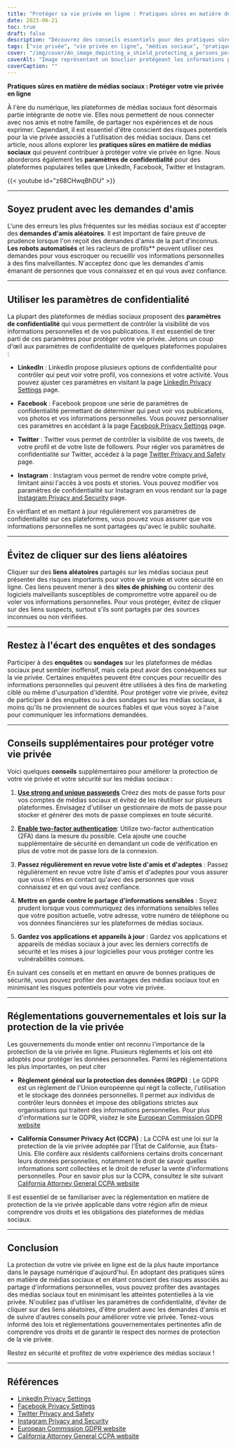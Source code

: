 ```yaml
---
title: "Protéger sa vie privée en ligne : Pratiques sûres en matière de médias sociaux"
date: 2023-06-21
toc: true
draft: false
description: "Découvrez des conseils essentiels pour des pratiques sûres en matière de médias sociaux afin de protéger votre vie privée en ligne et apprenez à connaître les paramètres de confidentialité des plateformes populaires telles que LinkedIn, Facebook, Twitter et Instagram."
tags: ["vie privée", "vie privée en ligne", "médias sociaux", "pratiques sûres", "paramètres de confidentialité", "LinkedIn", "Facebook", "Twitter", "Instagram", "demandes d'amis", "Liens aléatoires", "enquêtes", "les réglementations gouvernementales", "GDPR", "CCPA", "cybersécurité", "protection des données", "données personnelles", "violation de la vie privée", "sécurité numérique", "risques pour la vie privée", "lois sur la protection de la vie privée", "réglementation en matière de protection de la vie privée", "confidentialité des données", "sécurité en ligne", "protection de la vie privée", "protection de la vie privée dans les médias sociaux", "conseils en matière de protection de la vie privée", "pratiques en matière de protection de la vie privée en ligne", "protection des informations personnelles"]
cover: "/img/cover/An_image_depicting_a_shield_protecting_a_persons_personal.png"
coverAlt: "Image représentant un bouclier protégeant les informations personnelles d'une personne lors de l'utilisation de plateformes de médias sociaux."
coverCaption: ""
---
```


**Pratiques sûres en matière de médias sociaux : Protéger votre vie privée en ligne**

À l'ère du numérique, les plateformes de médias sociaux font désormais partie intégrante de notre vie. Elles nous permettent de nous connecter avec nos amis et notre famille, de partager nos expériences et de nous exprimer. Cependant, il est essentiel d'être conscient des risques potentiels pour la vie privée associés à l'utilisation des médias sociaux. Dans cet article, nous allons explorer les **pratiques sûres en matière de médias sociaux** qui peuvent contribuer à protéger votre vie privée en ligne. Nous aborderons également les **paramètres de confidentialité** pour des plateformes populaires telles que LinkedIn, Facebook, Twitter et Instagram.

{{< youtube id="z68CHwqBhDU" >}}

______

## Soyez prudent avec les demandes d'amis

L'une des erreurs les plus fréquentes sur les médias sociaux est d'accepter des **demandes d'amis aléatoires**. Il est important de faire preuve de prudence lorsque l'on reçoit des demandes d'amis de la part d'inconnus. **Les robots automatisés** et les racleurs de profils** peuvent utiliser ces demandes pour vous escroquer ou recueillir vos informations personnelles à des fins malveillantes. N'acceptez donc que les demandes d'amis émanant de personnes que vous connaissez et en qui vous avez confiance.

______

## Utiliser les paramètres de confidentialité

La plupart des plateformes de médias sociaux proposent des **paramètres de confidentialité** qui vous permettent de contrôler la visibilité de vos informations personnelles et de vos publications. Il est essentiel de tirer parti de ces paramètres pour protéger votre vie privée. Jetons un coup d'œil aux paramètres de confidentialité de quelques plateformes populaires :

- **LinkedIn** : LinkedIn propose plusieurs options de confidentialité pour contrôler qui peut voir votre profil, vos connexions et votre activité. Vous pouvez ajuster ces paramètres en visitant la page [LinkedIn Privacy Settings](https://www.linkedin.com/psettings/privacy) page.

- **Facebook** : Facebook propose une série de paramètres de confidentialité permettant de déterminer qui peut voir vos publications, vos photos et vos informations personnelles. Vous pouvez personnaliser ces paramètres en accédant à la page [Facebook Privacy Settings](https://www.facebook.com/settings?tab=privacy) page.

- **Twitter** : Twitter vous permet de contrôler la visibilité de vos tweets, de votre profil et de votre liste de followers. Pour régler vos paramètres de confidentialité sur Twitter, accédez à la page [Twitter Privacy and Safety](https://twitter.com/settings/privacy) page.

- **Instagram** : Instagram vous permet de rendre votre compte privé, limitant ainsi l'accès à vos posts et stories. Vous pouvez modifier vos paramètres de confidentialité sur Instagram en vous rendant sur la page [Instagram Privacy and Security](https://www.instagram.com/accounts/privacy_and_security/) page.

En vérifiant et en mettant à jour régulièrement vos paramètres de confidentialité sur ces plateformes, vous pouvez vous assurer que vos informations personnelles ne sont partagées qu'avec le public souhaité.

______

## Évitez de cliquer sur des liens aléatoires

Cliquer sur des **liens aléatoires** partagés sur les médias sociaux peut présenter des risques importants pour votre vie privée et votre sécurité en ligne. Ces liens peuvent mener à des **sites de phishing** ou contenir des logiciels malveillants susceptibles de compromettre votre appareil ou de voler vos informations personnelles. Pour vous protéger, évitez de cliquer sur des liens suspects, surtout s'ils sont partagés par des sources inconnues ou non vérifiées.

______

## Restez à l'écart des enquêtes et des sondages

Participer à des **enquêtes** ou **sondages** sur les plateformes de médias sociaux peut sembler inoffensif, mais cela peut avoir des conséquences sur la vie privée. Certaines enquêtes peuvent être conçues pour recueillir des informations personnelles qui peuvent être utilisées à des fins de marketing ciblé ou même d'usurpation d'identité. Pour protéger votre vie privée, évitez de participer à des enquêtes ou à des sondages sur les médias sociaux, à moins qu'ils ne proviennent de sources fiables et que vous soyez à l'aise pour communiquer les informations demandées.

______

## Conseils supplémentaires pour protéger votre vie privée

Voici quelques **conseils** supplémentaires pour améliorer la protection de votre vie privée et votre sécurité sur les médias sociaux :

1. [**Use strong and unique passwords**](https://simeononsecurity.com/articles/how-to-create-strong-passwords/) Créez des mots de passe forts pour vos comptes de médias sociaux et évitez de les réutiliser sur plusieurs plateformes. Envisagez d'utiliser un gestionnaire de mots de passe pour stocker et générer des mots de passe complexes en toute sécurité.

2. [**Enable two-factor authentication**](https://simeononsecurity.com/articles/what-are-the-diferent-kinds-of-factors-in-mfa/): Utilize two-factor authentication (2FA) dans la mesure du possible. Cela ajoute une couche supplémentaire de sécurité en demandant un code de vérification en plus de votre mot de passe lors de la connexion.

3. **Passez régulièrement en revue votre liste d'amis et d'adeptes** : Passez régulièrement en revue votre liste d'amis et d'adeptes pour vous assurer que vous n'êtes en contact qu'avec des personnes que vous connaissez et en qui vous avez confiance.

4. **Mettre en garde contre le partage d'informations sensibles** : Soyez prudent lorsque vous communiquez des informations sensibles telles que votre position actuelle, votre adresse, votre numéro de téléphone ou vos données financières sur les plateformes de médias sociaux.

5. **Gardez vos applications et appareils à jour** : Gardez vos applications et appareils de médias sociaux à jour avec les derniers correctifs de sécurité et les mises à jour logicielles pour vous protéger contre les vulnérabilités connues.

En suivant ces conseils et en mettant en œuvre de bonnes pratiques de sécurité, vous pouvez profiter des avantages des médias sociaux tout en minimisant les risques potentiels pour votre vie privée.

______

## Réglementations gouvernementales et lois sur la protection de la vie privée

Les gouvernements du monde entier ont reconnu l'importance de la protection de la vie privée en ligne. Plusieurs règlements et lois ont été adoptés pour protéger les données personnelles. Parmi les réglementations les plus importantes, on peut citer

- **Règlement général sur la protection des données (RGPD)** : Le GDPR est un règlement de l'Union européenne qui régit la collecte, l'utilisation et le stockage des données personnelles. Il permet aux individus de contrôler leurs données et impose des obligations strictes aux organisations qui traitent des informations personnelles. Pour plus d'informations sur le GDPR, visitez le site [European Commission GDPR website](https://ec.europa.eu/info/law/law-topic/data-protection_en)

- **California Consumer Privacy Act (CCPA)** : La CCPA est une loi sur la protection de la vie privée adoptée par l'État de Californie, aux États-Unis. Elle confère aux résidents californiens certains droits concernant leurs données personnelles, notamment le droit de savoir quelles informations sont collectées et le droit de refuser la vente d'informations personnelles. Pour en savoir plus sur la CCPA, consultez le site suivant [California Attorney General CCPA website](https://oag.ca.gov/privacy/ccpa)

Il est essentiel de se familiariser avec la réglementation en matière de protection de la vie privée applicable dans votre région afin de mieux comprendre vos droits et les obligations des plateformes de médias sociaux.

______

## Conclusion

La protection de votre vie privée en ligne est de la plus haute importance dans le paysage numérique d'aujourd'hui. En adoptant des pratiques sûres en matière de médias sociaux et en étant conscient des risques associés au partage d'informations personnelles, vous pouvez profiter des avantages des médias sociaux tout en minimisant les atteintes potentielles à la vie privée. N'oubliez pas d'utiliser les paramètres de confidentialité, d'éviter de cliquer sur des liens aléatoires, d'être prudent avec les demandes d'amis et de suivre d'autres conseils pour améliorer votre vie privée. Tenez-vous informé des lois et réglementations gouvernementales pertinentes afin de comprendre vos droits et de garantir le respect des normes de protection de la vie privée.

Restez en sécurité et profitez de votre expérience des médias sociaux !

______

## Références

- [LinkedIn Privacy Settings](https://www.linkedin.com/psettings/privacy)
- [Facebook Privacy Settings](https://www.facebook.com/settings?tab=privacy)
- [Twitter Privacy and Safety](https://twitter.com/settings/privacy)
- [Instagram Privacy and Security](https://www.instagram.com/accounts/privacy_and_security/)
- [European Commission GDPR website](https://ec.europa.eu/info/law/law-topic/data-protection_en)
- [California Attorney General CCPA website](https://oag.ca.gov/privacy/ccpa)
